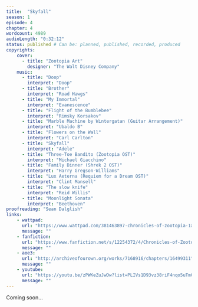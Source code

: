```yaml
---
title:  "Skyfall"
season: 1
episode: 4
chapter: 4
wordcount: 4989
audioLength: "0:32:12"
status: published # Can be: planned, published, recorded, produced
copyrights:
    cover:
      - title: "Zootopia Art"
        designer: "The Walt Disney Company"
    music:
      - title: "Doop"
        interpret: "Doop"
      - title: "Brother"
        interpret: "Road Hawgs"
      - title: "My Immortal"
        interpret: "Evanescence"
      - title: "Flight of the Bumblebee"
        interpret: "Rimsky Korsakov"
      - title: "Marble Machine by Wintergatan (Guitar Arrangement)"
        interpret: "Ubaldo B"
      - title: "Flowers on the Wall"
        interpret: "Carl Carlton"
      - title: "Skyfall"
        interpret: "Adele"
      - title: "Three-Toe Bandito (Zootopia OST)"
        interpret: "Michael Giacchino"
      - title: "Family Dinner (Shrek 2 OST)"
        interpret: "Harry Gregson-Williams"
      - title: "Lux Aeterna (Requiem for a Dream OST)"
        interpret: "Clint Mansell"
      - title: "The slow knife"
        interpret: "Reid Willis"
      - title: "Moonlight Sonata"
        interpret: "Beethoven"
proofreading: "Sean Dalglish"
links:
    - wattpad:
      url: "https://www.wattpad.com/381463897-chronicles-of-zootopia-1x04-skyfall"
      message: ""
    - fanfiction:
      url: "https://www.fanfiction.net/s/12254372/4/Chronicles-of-Zootopia"
      message: ""
    - aoe3:
      url: "http://archiveofourown.org/works/7168916/chapters/16499311"
      message: ""
    - youtube:
      url: "https://youtu.be/zPWKeZuJwDw?list=PLIVs1D93vz38riF4nqo5uTmGpoU1yWeko"
      message: ""
---
```

Coming soon...